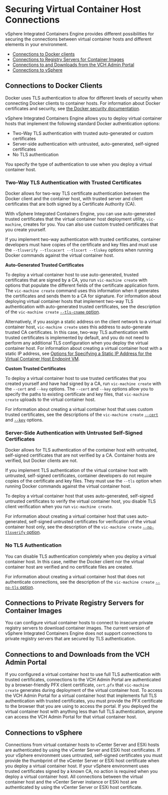 # Securing Virtual Container Host Connections #

vSphere Integrated Containers Engine provides different possibilities for securing the connections between virtual container hosts and different elements in your environment.

- [Connections to Docker clients](#docker)
- [Connections to Registry Servers for Container Images](#registries)
- [Connections to and Downloads from the VCH Admin Portal](#vicadmin)
- [Connections to vSphere](#vsphere)

<a name="docker"></a>
## Connections to Docker Clients ##

Docker uses TLS authentication to allow for different levels of security when connecting Docker clients to container hosts. For information about Docker certificates and security, see [the Docker security documentation](https://docs.docker.com/engine/security/https/).

vSphere Integrated Containers Engine allows you to deploy virtual container hosts that implement the following standard Docker authentication options:

- Two-Way TLS authentication with trusted auto-generated or custom certificates
- Server-side authentication with untrusted, auto-generated, self-signed certificates
- No TLS authentication

You specify the type of authentication to use when you deploy a virtual container host.

### Two-Way TLS Authentication with Trusted Certificates ###

Docker allows for two-way TLS certificate authentication between the Docker client and the container host, with trusted server and client certificates that are both signed by a Certificate Authority (CA). 

With vSphere Integrated Containers Engine, you can use auto-generated trusted certificates that the virtual container host deployment utility, `vic-machine`, creates for you. You can also use custom trusted certificates that you create yourself.

If you implement two-way authenticaton with trusted certificates, container developers must have copies of the certificate and key files and must use the `--tlsverify --tlscacert --tlscert --tlskey` options when running Docker commands against the virtual container host. 

**Auto-Generated Trusted Certificates**

To deploy a virtual container host to use auto-generated, trusted certificates that are signed by a CA, you run `vic-machine create` with  options that populate the different fields of the certificate application form. The `vic-machine create` command uses this information when it generates the certificates and sends them to a CA for signature. For information about deploying virtual container hosts that implement two-way TLS authentication with auto-generated trusted certificates, see the description of the `vic-machine create` [`--tls-cname` option](vch_installer_options.md#tls-cname).

Alternatively, if you assign a static address on the client network to a virtual container host, `vic-machine create` uses this address to auto-generate trusted CA certificates. In this case, two-way TLS authentication with trusted certificates is implemented by default, and you do not need to perform any additional TLS configuration when you deploy the virtual container host. For information about creating a virtual container host with a static IP address, see [Options for Specifying a Static IP Address for the Virtual Container Host Endpoint VM](vch_installer_options.md#static-ip).

**Custom Trusted Certificates**
 
To deploy a virtual container host to use trusted certificates that you created yourself and have had signed by a CA, run `vic-machine create` with the `--cert` and `--key` options. The `--cert` and `--key` options allow you to specify the paths to existing certificate and key files, that `vic-machine create` uploads to the virtual container host. 

For information about creating a virtual container host that uses custom trusted certificates, see the descriptions of the `vic-machine create` [`--cert`](vch_installer_options.md#cert) and [`--key`](vch_installer_options.md#key) options.

### Server-Side Authentication with Untrusted Self-Signed Certificates ###

Docker allows for TLS authentication of the container host with untrusted, self-signed certificates that are not verified by a CA. Container hosts are verified, but Docker clients are not.

If you implement TLS authentication of the virtual container host with untrusted, self-signed certificates, container developers do not require copies of the certificate and key files. They must use the `--tls` option when running Docker commands against the virtual container host.

To deploy a virtual container host that uses auto-generated, self-signed untrusted certificates to verify the virtual container host, you disable TLS client verification when you run `vic-machine create`. 

For information about creating a virtual container host that uses auto-generated, self-signed untrusted certificates for verification of the virtual container host only, see the description of the `vic-machine create` [`--no-tlsverify` option](vch_installer_options.md#no-tlsverify).  

### No TLS Authentication ###

You can disable TLS authentication completely when you deploy a virtual container host. In this case, neither the Docker client nor the virtual container host are verified and no certificate files are created.

For information about creating a virtual container host that does not authenticate connections, see the description of the `vic-machine create` [`--no-tls` option](vch_installer_options.md#no-tls).

<a name="registries"></a>
## Connections to Private Registry Servers for Container Images ##

You can configure virtual container hosts to connect to insecure  private registry servers to download container images. The current version of vSphere Integrated Containers Engine does not support connections to private registry servers that are secured by TLS authentication.

<a name="vicadmin"></a>
## Connections to and Downloads from the VCH Admin Portal ##

If you configured a virtual container host to use full TLS authentication with trusted certificates, connections to the VCH Admin Portal are authenticated by a browser-friendly PFX client certificate, `cert.pfx` that `vic-machine create` generates during deployment of the virtual container host. To access the VCH Admin Portal for a virtual container host that implements full TLS authentication with trusted certificates, you must provide the PFX certificate to the browser that you are using to access the portal. If you deployed the virtual container host with anything less than full TLS authentication, anyone can access the VCH Admin Portal for that virtual container host.

<a name="vsphere"></a>
## Connections to vSphere ##

Connections from virtual container hosts to vCenter Server and ESXi hosts are authenticated by using the vCenter Server and ESXi host certificates. If your vSphere environment uses untrusted, self-signed certificates you must provide the thumbprint of the vCenter Server or ESXi host certificate when you deploy a virtual container host. If your vSphere environment uses trusted certificates signed by a known CA, no action is required when you deploy a virtual container host. All  connections between the virtual container host and the vCenter Server instance or ESXi host are authenticated by using the vCenter Server or ESXi host certificate.